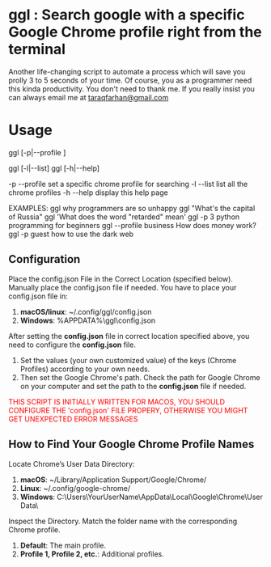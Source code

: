 # ggl : Search google with a specific Google Chrome profile right from the terminal

Another life-changing script to automate a process which will save you prolly 3 to 5 seconds of your time. Of course, you as a programmer need this kinda productivity. You don't need to thank me. If you really insist you can always email me at taraqfarhan@gmail.com

# Usage

ggl [-p|--profile <profile name>] <search query>
ggl [-l|--list]
ggl [-h|--help]
        

-p --profile        set a specific chrome profile for searching 
-l --list           list all the chrome profiles
-h --help           display this help page

EXAMPLES:
ggl why programmers are so unhappy
ggl "What's the capital of Russia"
ggl 'What does the word "retarded" mean'
ggl -p 3 python programming for beginners
ggl --profile business How does money work?
ggl -p guest how to use the dark web

## Configuration

Place the config.json File in the Correct Location (specified below). Manually place the config.json file if needed. You have to place your config.json file in:

1. **macOS/linux**: ~/.config/ggl/config.json
2. **Windows**: %APPDATA%\ggl\config.json

After setting the **config.json** file in correct location specified above, you need to configure the **config.json** file.

1. Set the values (your own customized value) of the keys (Chrome Profiles) according to your own needs.
2. Then set the Google Chrome's path. Check the path for Google Chrome on your computer and set the path to the **config.json** file if needed.

<span style="color:red;"> THIS SCRIPT IS INITIALLY WRITTEN FOR MACOS, YOU SHOULD CONFIGURE THE 'config.json' FILE PROPERY, OTHERWISE YOU MIGHT GET UNEXPECTED ERROR MESSAGES </span>

## How to Find Your Google Chrome Profile Names

Locate Chrome’s User Data Directory:
1. **macOS**: ~/Library/Application Support/Google/Chrome/
2. **Linux**: ~/.config/google-chrome/
3. **Windows**: C:\Users\YourUserName\AppData\Local\Google\Chrome\User Data\

Inspect the Directory. Match the folder name with the corresponding Chrome profile.
1. **Default**: The main profile.
2. **Profile 1, Profile 2, etc.**: Additional profiles.
